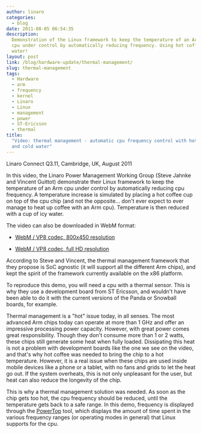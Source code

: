 ```yaml
---
author: linaro
categories:
  - blog
date: 2011-08-05 06:54:35
description:
  Demonstration of the Linux framework to keep the temperature of an Arm
  cpu under control by automatically reducing frequency. Using hot coffee and cold
  water!
layout: post
link: /blog/hardware-update/thermal-management/
slug: thermal-management
tags:
  - Hardware
  - arm
  - frequency
  - kernel
  - Linaro
  - Linux
  - management
  - power
  - ST-Ericsson
  - thermal
title:
  "Video: thermal management - automatic cpu frequency control with hot coffee
  and cold water"
---
```


Linaro Connect Q3.11, Cambridge, UK, August 2011

In this video, the Linaro Power Management Working Group (Steve Jahnke and Vincent Guittot) demonstrate their Linux framework to keep the temperature of an Arm cpu under control by automatically reducing cpu frequency. A temperature increase is simulated by placing a hot coffee cup on top of the cpu chip (and not the opposite... don't ever expect to ever manage to heat up coffee with an Arm cpu). Temperature is then reduced with a cup of icy water.

The video can also be downloaded in WebM format:

- [WebM / VP8 codec, 800x450 resolution](https://bootlin.com/pub/video/2011/linaro/aug/linaro-2011-q3-jahnke-guittot-thermal-management-450p.webm)

- [WebM / VP8 codec, full HD resolution](https://bootlin.com/pub/video/2011/linaro/aug/linaro-2011-q3-jahnke-guittot-thermal-management.webm)

According to Steve and Vincent, the thermal management framework that they propose is SoC agnostic (it will support all the different Arm chips), and kept the spirit of the framework currently available on the x86 platform.

To reproduce this demo, you will need a cpu with a thermal sensor. This is why they use a development board from ST Ericsson, and wouldn't have been able to do it with the current versions of the Panda or Snowball boards, for example.

Thermal management is a "hot" issue today, in all senses. The most advanced Arm chips today can operate at more than 1 GHz and offer an impressive processing power capacity. However, with great power comes great responsibility. Though they don't consume more than 1 or 2 watts, these chips still generate some heat when fully loaded. Dissipating this heat is not a problem with development boards like the one we see on the video, and that's why hot coffee was needed to bring the chip to a hot temperature. However, it is a real issue when these chips are used inside mobile devices like a phone or a tablet, with no fans and grids to let the heat go out. If the system overheats, this is not only unpleasant for the user, but heat can also reduce the longevity of the chip.

This is why a thermal management solution was needed. As soon as the chip gets too hot, the cpu frequency should be reduced, until the temperature gets back to a safe range. In this demo, frequency is displayed through the [PowerTop]() tool, which displays the amount of time spent in the various frequency ranges (or operating modes in general) that Linux supports for the cpu.
